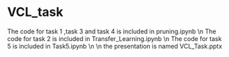 # VCL_task
The code for task 1 ,task 3 and task 4 is included  in pruning.ipynb \n
The code for task 2 is included in Transfer_Learning.ipynb \n
The code for task 5  is included in Task5.ipynb \n
\n
the  presentation  is named VCL_Task.pptx
